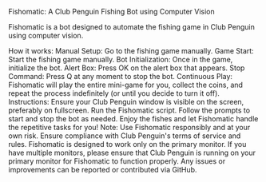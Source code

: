 Fishomatic: A Club Penguin Fishing Bot using Computer Vision

Fishomatic is a bot designed to automate the fishing game in Club Penguin using computer vision.

How it works:
Manual Setup: Go to the fishing game manually.
Game Start: Start the fishing game manually.
Bot Initialization: Once in the game, initialize the bot.
Alert Box: Press OK on the alert box that appears.
Stop Command: Press Q at any moment to stop the bot.
Continuous Play: Fishomatic will play the entire mini-game for you, collect the coins, and repeat the process indefinitely (or until you decide to turn it off).
Instructions:
Ensure your Club Penguin window is visible on the screen, preferably on fullscreen.
Run the Fishomatic script.
Follow the prompts to start and stop the bot as needed.
Enjoy the fishes and let Fishomatic handle the repetitive tasks for you!
Note:
Use Fishomatic responsibly and at your own risk.
Ensure compliance with Club Penguin's terms of service and rules.
Fishomatic is designed to work only on the primary monitor. If you have multiple monitors, please ensure that Club Penguin is running on your primary monitor for Fishomatic to function properly.
Any issues or improvements can be reported or contributed via GitHub.